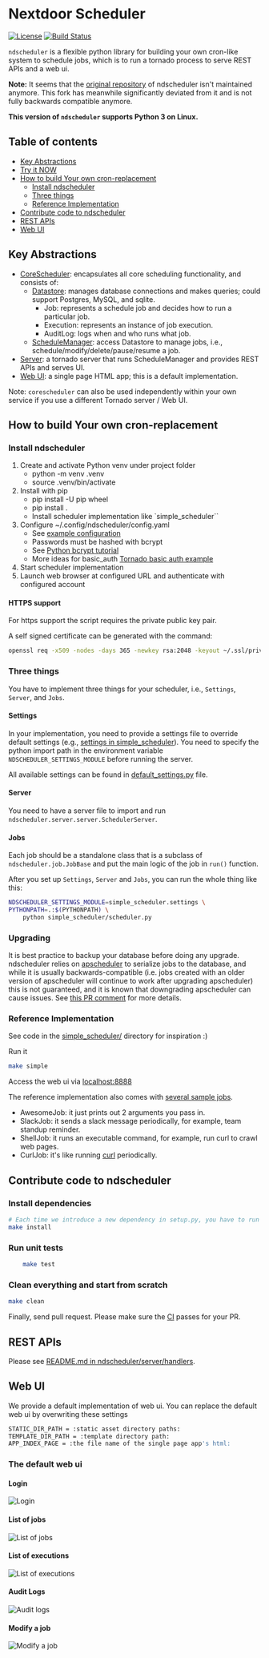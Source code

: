 # Nextdoor Scheduler

[![License](https://img.shields.io/badge/License-BSD%202--Clause-orange.svg)](LICENSE.txt)
[![Build Status](https://api.travis-ci.org/palto42/ndscheduler.svg)](https://travis-ci.org/palto42/ndscheduler)

``ndscheduler`` is a flexible python library for building your own cron-like system to schedule jobs, which is to run a tornado process to serve REST APIs and a web ui.

**Note:** It seems that the [original repository](https://github.com/Nextdoor/ndscheduler) of ndscheduler isn't maintained anymore. This fork has meanwhile significantly deviated from it and is not fully backwards compatible anymore.

**This version of ``ndscheduler`` supports Python 3 on Linux.**

## Table of contents
  
* [Key Abstractions](#key-abstractions)
* [Try it NOW](#try-it-now)
* [How to build Your own cron-replacement](#how-to-build-your-own-cron-replacement)
  * [Install ndscheduler](#install-ndscheduler)
  * [Three things](#three-things)
  * [Reference Implementation](#reference-implementation)
* [Contribute code to ndscheduler](#contribute-code-to-ndscheduler)
* [REST APIs](#rest-apis)
* [Web UI](#web-ui)

## Key Abstractions

* [CoreScheduler](https://github.com/Nextdoor/ndscheduler/tree/master/ndscheduler/corescheduler): encapsulates all core scheduling functionality, and consists of:
  * [Datastore](https://github.com/Nextdoor/ndscheduler/tree/master/ndscheduler/corescheduler/datastore): manages database connections and makes queries; could support Postgres, MySQL, and sqlite.
    * Job: represents a schedule job and decides how to run a particular job.
    * Execution: represents an instance of job execution.
    * AuditLog: logs when and who runs what job.
  * [ScheduleManager](https://github.com/Nextdoor/ndscheduler/blob/master/ndscheduler/corescheduler/scheduler_manager.py): access Datastore to manage jobs, i.e., schedule/modify/delete/pause/resume a job.
* [Server](https://github.com/Nextdoor/ndscheduler/tree/master/ndscheduler/server): a tornado server that runs ScheduleManager and provides REST APIs and serves UI.
* [Web UI](https://github.com/Nextdoor/ndscheduler/tree/master/ndscheduler/static): a single page HTML app; this is a default implementation.

Note: ``corescheduler`` can also be used independently within your own service if you use a different Tornado server / Web UI.

## How to build Your own cron-replacement

### Install ndscheduler

1. Create and activate Python venv under project folder
    * python -m venv .venv
    * source .venv/bin/activate
2. Install with pip
    * pip install -U pip wheel
    * pip install .
    * Install scheduler implementation like `simple_scheduler``
3. Configure ~/.config/ndscheduler/config.yaml
    * See [example configuration](config_example.yaml)
    * Passwords must be hashed with bcrypt
    * See [Python bcrypt tutorial](http://zetcode.com/python/bcrypt/)
    * More ideas for basic_auth [Tornado basic auth example](https://gist.github.com/notsobad/5771635)
4. Start scheduler implementation
5. Launch web browser at configured URL and authenticate with configured account

#### HTTPS support

For https support the script requires the private public key pair.

A self signed certificate can be generated with the command:

```sh
openssl req -x509 -nodes -days 365 -newkey rsa:2048 -keyout ~/.ssl/private/script-selfsigned.key -out ~/.sslssl/certs/script-selfsigned.crt
```

### Three things

You have to implement three things for your scheduler, i.e., ``Settings``, ``Server``, and ``Jobs``.

#### Settings

In your implementation, you need to provide a settings file to override default settings (e.g., [settings in simple_scheduler](https://github.com/Nextdoor/ndscheduler/blob/master/simple_scheduler/settings.py)). You need to specify the python import path in the environment variable ``NDSCHEDULER_SETTINGS_MODULE`` before running the server.

All available settings can be found in [default_settings.py](https://github.com/Nextdoor/ndscheduler/blob/master/ndscheduler/default_settings.py) file.

#### Server

You need to have a server file to import and run ``ndscheduler.server.server.SchedulerServer``.

#### Jobs

Each job should be a standalone class that is a subclass of ``ndscheduler.job.JobBase`` and put the main logic of the job in ``run()`` function.

After you set up ``Settings``, ``Server`` and ``Jobs``, you can run the whole thing like this:

```sh
NDSCHEDULER_SETTINGS_MODULE=simple_scheduler.settings \
PYTHONPATH=.:$(PYTHONPATH) \
    python simple_scheduler/scheduler.py
```

### Upgrading

It is best practice to backup your database before doing any upgrade. ndscheduler relies on [apscheduler](https://apscheduler.readthedocs.io/en/latest/) to serialize jobs to the database, and while it is usually backwards-compatible (i.e. jobs created with an older version of apscheduler will continue to work after upgrading apscheduler) this is not guaranteed, and it is known that downgrading apscheduler can cause issues. See [this PR comment](https://github.com/Nextdoor/ndscheduler/pull/54#issue-262152050) for more details.

### Reference Implementation

See code in the [simple_scheduler/](https://github.com/Nextdoor/ndscheduler/tree/master/simple_scheduler) directory for inspiration :)

Run it

```sh
make simple
```

Access the web ui via [localhost:8888](http://localhost:8888)

The reference implementation also comes with [several sample jobs](https://github.com/Nextdoor/ndscheduler/tree/master/simple_scheduler/jobs).

* AwesomeJob: it just prints out 2 arguments you pass in.
* SlackJob: it sends a slack message periodically, for example, team standup reminder.
* ShellJob: it runs an executable command, for example, run curl to crawl web pages.
* CurlJob: it's like running [curl](http://curl.haxx.se/) periodically.

## Contribute code to ndscheduler

### Install dependencies

```sh
# Each time we introduce a new dependency in setup.py, you have to run this
make install
```

### Run unit tests

```sh
    make test
```

### Clean everything and start from scratch

```sh
make clean
```

Finally, send pull request. Please make sure the [CI](https://travis-ci.org/palto42/ndscheduler) passes for your PR.

## REST APIs

Please see [README.md in ndscheduler/server/handlers](https://github.com/Nextdoor/ndscheduler/blob/master/ndscheduler/server/handlers/README.md).

## Web UI

We provide a default implementation of web ui. You can replace the default web ui by overwriting these settings

```sh
STATIC_DIR_PATH = :static asset directory paths:
TEMPLATE_DIR_PATH = :template directory path:
APP_INDEX_PAGE = :the file name of the single page app's html:
```

### The default web ui

#### Login

![Login](doc/login.png)

#### List of jobs

![List of jobs](doc/list_of_jobs.png)

#### List of executions

![List of executions](doc/list_of_executions.png)

#### Audit Logs

![Audit logs](doc/audit_log.png)

#### Modify a job

![Modify a job](doc/modify_job.png)
